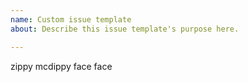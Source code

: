```yaml
---
name: Custom issue template
about: Describe this issue template's purpose here.

---
```


zippy mcdippy face face
